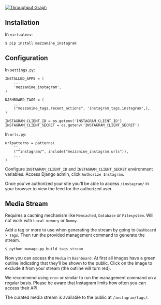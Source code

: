 [![Throughput Graph](https://graphs.waffle.io/shurik/mezzanine_instagram/throughput.svg)](https://waffle.io/shurik/mezzanine_instagram/metrics)

## Installation

In `virtualenv`:

```
$ pip install mezzanine_instagram
```

## Configuration

In `settings.py`:

```
INSTALLED_APPS = (
    ...
    'mezzanine_instagram',
)

DASHBOARD_TAGS = (
    ...
    ("mezzanine_tags.recent_actions", 'instagram_tags.instagram',),
)

INSTAGRAM_CLIENT_ID = os.getenv('INSTAGRAM_CLIENT_ID')
INSTAGRAM_CLIENT_SECRET = os.getenv('INSTAGRAM_CLIENT_SECRET')
```

In `urls.py`:

```
urlpatterns = patterns(
    '',
    ("^instagram/", include("mezzanine_instagram.urls")),
    ...
)
```

Configure `INSTAGRAM_CLIENT_ID` and `INSTAGRAM_CLIENT_SECRET` environment variables. Access Django admin, click `Authorize Instagram`.

Once you've authorized your site you'll be able to access `/instagram/` in your browser to view the feed for the authorized user.

## Media Stream

Requires a caching mechanism like `Memcached`, `Database` or `Filesystem`. Will not work with `Local-memory` or `Dummy`.

Add a tag or more to use when generating the stream by going to `Dashboard > Tags`. Then run the provided management command to generate the stream.

```
$ python manage.py build_tags_stream
```

Now you can access the `Media` in `Dashboard`. At first all images have a green outline indicating that they'll be shown to the public. Click on the image to exclude it from your stream (the outline will turn red).

We recommend using `cron` or similar to run the management command on a regular basis. Please be aware that Instagram limits how often you can access their API.

The curated media stream is available to the public at `/instagram/tags/`.
